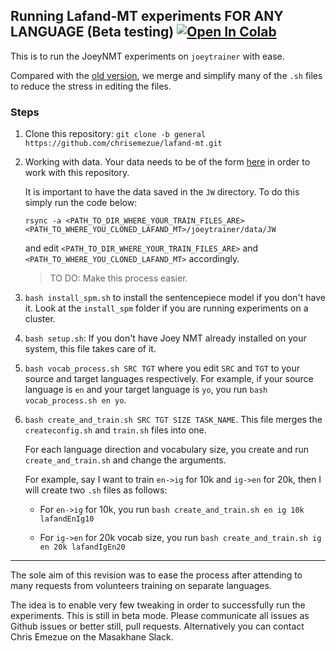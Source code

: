 ## Running Lafand-MT experiments FOR ANY LANGUAGE (Beta testing) [![Open In Colab](https://colab.research.google.com/assets/colab-badge.svg)](https://colab.research.google.com/drive/13yVM4b7T74GDbGwDl0bPT-Ry0S8_rk48?usp=sharing)

This is to run the JoeyNMT experiments on `joeytrainer` with ease.

Compared with the [old version](https://github.com/masakhane-io/lafand-mt/tree/main/joeytrainer), we merge and simplify many of the `.sh` files to reduce the stress in editing the files.

### Steps
1. Clone this repository: `git clone -b general https://github.com/chrisemezue/lafand-mt.git `

2. Working with data. Your data needs to be of the form [here](https://github.com/chrisemezue/lafand-mt/tree/general/joeytrainer/data/JW) in order to work with this repository.   

    It is important to have the data saved in the `JW` directory. To do this simply run the code below:
    ```
    rsync -a <PATH_TO_DIR_WHERE_YOUR_TRAIN_FILES_ARE> <PATH_TO_WHERE_YOU_CLONED_LAFAND_MT>/joeytrainer/data/JW
    ```
    and edit `<PATH_TO_DIR_WHERE_YOUR_TRAIN_FILES_ARE>` and `<PATH_TO_WHERE_YOU_CLONED_LAFAND_MT>` accordingly. 

    > TO DO: Make this process easier.

3. `bash install_spm.sh` to install the sentencepiece model if you don't have it. Look at the `install_spm` folder if you are running experiments on a cluster.

4. `bash setup.sh`:
If you don't have Joey NMT already installed on your system, this file takes care of it.

5. `bash vocab_process.sh SRC TGT` where you edit `SRC`  and `TGT` to your source and target languages respectively. 
For example, if your source language is `en` and your target language is `yo`, you run `bash vocab_process.sh en yo`. 

6. `bash create_and_train.sh SRC TGT SIZE TASK_NAME`. This file merges the `createconfig.sh` and `train.sh` files into one. 

    For each language direction and vocabulary size, you create and run `create_and_train.sh` and change the arguments. 

    For example, say I want to train `en->ig` for 10k and `ig->en` for 20k, then I will create two `.sh` files as follows:

    - For `en->ig` for 10k, you run `bash create_and_train.sh en ig 10k lafandEnIg10`

    - For `ig->en` for 20k vocab size, you run `bash create_and_train.sh ig en 20k lafandIgEn20`


____
The sole aim of this revision was to ease the process after attending to many requests from volunteers training on separate languages.

The idea is to enable very few tweaking in order to successfully run the experiments.
This is still in beta mode. Please communicate all issues as Github issues or better still,  pull requests. Alternatively you can contact Chris Emezue on the Masakhane Slack. 

